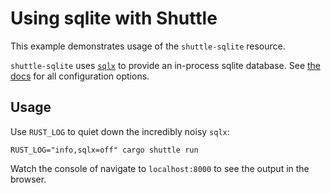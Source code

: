 # Using sqlite with Shuttle
This example demonstrates usage of the `shuttle-sqlite` resource.

`shuttle-sqlite` uses [`sqlx`](https://github.com/launchbadge/sqlx) to provide an in-process sqlite database. See 
[the docs](https://docs.rs/shuttle-sqlite/latest/shuttle_sqlite/) for all configuration options.

## Usage

Use `RUST_LOG` to quiet down the incredibly noisy `sqlx`:
```
RUST_LOG="info,sqlx=off" cargo shuttle run
```
Watch the console of navigate to `localhost:8000` to see the output in the browser.